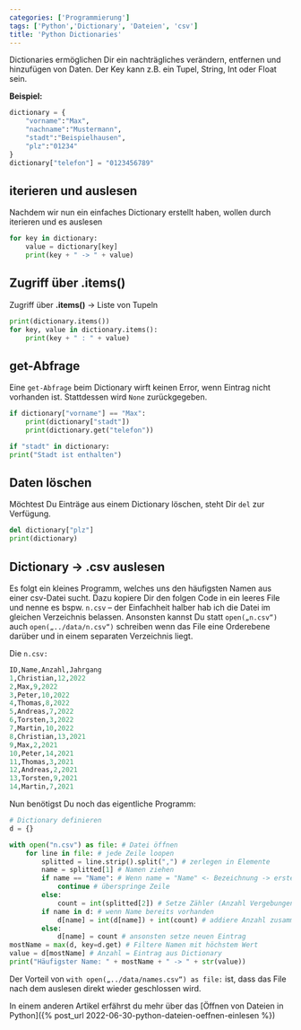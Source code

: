 ```yaml
---
categories: ['Programmierung']
tags: ['Python','Dictionary', 'Dateien', 'csv']
title: 'Python Dictionaries'
---
```



Dictionaries ermöglichen Dir ein nachträgliches verändern, entfernen und hinzufügen von Daten. Der Key kann z.B. ein Tupel, String, Int oder Float sein.

**Beispiel:**

```python
dictionary = {
    "vorname":"Max",
    "nachname":"Mustermann",
    "stadt":"Beispielhausen",
    "plz":"01234"
}
dictionary["telefon"] = "0123456789"
```

## iterieren und auslesen

Nachdem wir nun ein einfaches Dictionary erstellt haben, wollen durch iterieren und es auslesen

```python
for key in dictionary:
    value = dictionary[key]
    print(key + " -> " + value)
```

## Zugriff über .items()
Zugriff über  **.items()**  -> Liste von Tupeln

```python
print(dictionary.items())
for key, value in dictionary.items():
    print(key + " : " + value)
```

## get-Abfrage

Eine  `get-Abfrage`  beim Dictionary wirft keinen Error, wenn Eintrag nicht vorhanden ist. Stattdessen wird `None` zurückgegeben.

```python
if dictionary["vorname"] == "Max":
    print(dictionary["stadt"])
    print(dictionary.get("telefon")) 
```

```python
if "stadt" in dictionary:
print("Stadt ist enthalten")
```

## Daten löschen

Möchtest Du Einträge aus einem Dictionary löschen, steht Dir  `del`  zur Verfügung.

```python
del dictionary["plz"]
print(dictionary)
```

## Dictionary -> .csv auslesen

Es folgt ein kleines Programm, welches uns den häufigsten Namen aus einer csv-Datei sucht. Dazu kopiere Dir den folgen Code in ein leeres File und nenne es bspw. `n.csv` – der Einfachheit halber hab ich die Datei im gleichen Verzeichnis belassen. Ansonsten kannst Du statt `open(„n.csv“)` auch `open(„../data/n.csv“)` schreiben wenn das File eine Orderebene darüber und in einem separaten Verzeichnis liegt.

Die `n.csv:`

```python
ID,Name,Anzahl,Jahrgang
1,Christian,12,2022
2,Max,9,2022
3,Peter,10,2022
4,Thomas,8,2022
5,Andreas,7,2022
6,Torsten,3,2022
7,Martin,10,2022
8,Christian,13,2021
9,Max,2,2021
10,Peter,14,2021
11,Thomas,3,2021
12,Andreas,2,2021
13,Torsten,9,2021
14,Martin,7,2021
```

Nun benötigst Du noch das eigentliche Programm:

```python
# Dictionary definieren
d = {}

with open("n.csv") as file: # Datei öffnen
    for line in file: # jede Zeile loopen
        splitted = line.strip().split(",") # zerlegen in Elemente
        name = splitted[1] # Namen ziehen
        if name == "Name": # Wenn name = "Name" <- Bezeichnung -> erste Zeile
            continue # überspringe Zeile
        else:
            count = int(splitted[2]) # Setze Zähler (Anzahl Vergebungen)
        if name in d: # wenn Name bereits vorhanden
            d[name] = int(d[name]) + int(count) # addiere Anzahl zusammen
        else:
            d[name] = count # ansonsten setze neuen Eintrag
mostName = max(d, key=d.get) # Filtere Namen mit höchstem Wert
value = d[mostName] # Anzahl = Eintrag aus Dictionary
print("Häufigster Name: " + mostName + " -> " + str(value))
```

Der Vorteil von `with open(„../data/names.csv“) as file:` ist, dass das File nach dem auslesen direkt wieder geschlossen wird.

In einem anderen Artikel erfährst du mehr über das [Öffnen von Dateien in Python]({% post_url 2022-06-30-python-dateien-oeffnen-einlesen %})

